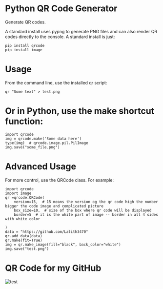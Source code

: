 # Python QR Code Generator
Generate QR codes.

A standard install uses pypng to generate PNG files and can also render QR codes directly to the console. A standard install is just:
```
pip install qrcode
pip install image
```

# Usage

From the command line, use the installed qr script:
```
qr "Some text" > test.png
```
# Or in Python, use the make shortcut function:
```
import qrcode
img = qrcode.make('Some data here')
type(img)  # qrcode.image.pil.PilImage
img.save("some_file.png")
```
# Advanced Usage
For more control, use the QRCode class. For example:
```
import qrcode
import image
qr =qrcode.QRCode(
    version=15,  # 15 means the version og the qr code high the number bigger the code image and complicated picture
    box_size=10,  # size of the box where qr code will be displayed
    border=5  # it is the white part of image -- border in all 4 sides with white color

)
data = "https://github.com/Lalith3470"
qr.add_data(data)
qr.make(fit=True)
img = qr.make_image(fill="black", back_color="white")
img.save("test.png")
```
# QR Code for my GitHub

![test](https://user-images.githubusercontent.com/101722978/235346731-3867299a-2714-4f19-bc91-84b6c29d3442.png)
